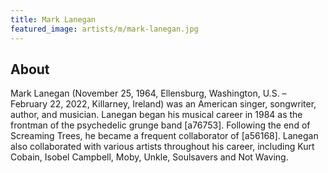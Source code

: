 ```yaml
---
title: Mark Lanegan
featured_image: artists/m/mark-lanegan.jpg
---
```

## About

Mark Lanegan (November 25, 1964, Ellensburg, Washington, U.S. – February 22, 2022, Killarney, Ireland) was an American singer, songwriter, author, and musician.
Lanegan began his musical career in 1984 as the frontman of the psychedelic grunge band [a76753]. Following the end of Screaming Trees, he became a frequent collaborator of [a56168].
Lanegan also collaborated with various artists throughout his career, including Kurt Cobain, Isobel Campbell, Moby, Unkle, Soulsavers and Not Waving.

